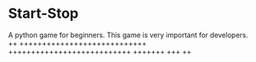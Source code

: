 # Start-Stop
A python game for beginners. This game is very important for developers.
++
++++++++++++++++++++++++++++
+++++++++++++++++++++++++++
+++++++
+++
++
